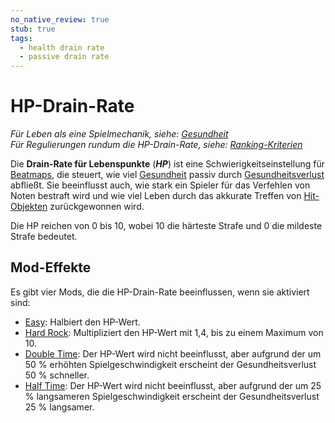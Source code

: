 ```yaml
---
no_native_review: true
stub: true
tags:
  - health drain rate
  - passive drain rate
---
```


# HP-Drain-Rate

*Für Leben als eine Spielmechanik, siehe: [Gesundheit](/wiki/Gameplay/Health)*\
*Für Regulierungen rundum die HP-Drain-Rate, siehe: [Ranking-Kriterien](/wiki/Ranking_criteria)*

Die **Drain-Rate für Lebenspunkte** (***HP***) ist eine Schwierigkeitseinstellung für [Beatmaps](/wiki/Beatmap), die steuert, wie viel [Gesundheit](/wiki/Gameplay/Health) passiv durch [Gesundheitsverlust](/wiki/Gameplay/Health) abfließt. Sie beeinflusst auch, wie stark ein Spieler für das Verfehlen von Noten bestraft wird und wie viel Leben durch das akkurate Treffen von [Hit-Objekten](/wiki/Gameplay/Hit_object) zurückgewonnen wird.

Die HP reichen von 0 bis 10, wobei 10 die härteste Strafe und 0 die mildeste Strafe bedeutet.

## Mod-Effekte

Es gibt vier Mods, die die HP-Drain-Rate beeinflussen, wenn sie aktiviert sind:

- [Easy](/wiki/Gameplay/Game_modifier/Easy): Halbiert den HP-Wert.
- [Hard Rock](/wiki/Gameplay/Game_modifier/Hard_Rock): Multipliziert den HP-Wert mit 1,4, bis zu einem Maximum von 10.
- [Double Time](/wiki/Gameplay/Game_modifier/Double_Time): Der HP-Wert wird nicht beeinflusst, aber aufgrund der um 50 % erhöhten Spielgeschwindigkeit erscheint der Gesundheitsverlust 50 % schneller.
- [Half Time](/wiki/Gameplay/Game_modifier/Half_Time): Der HP-Wert wird nicht beeinflusst, aber aufgrund der um 25 % langsameren Spielgeschwindigkeit erscheint der Gesundheitsverlust 25 % langsamer.
